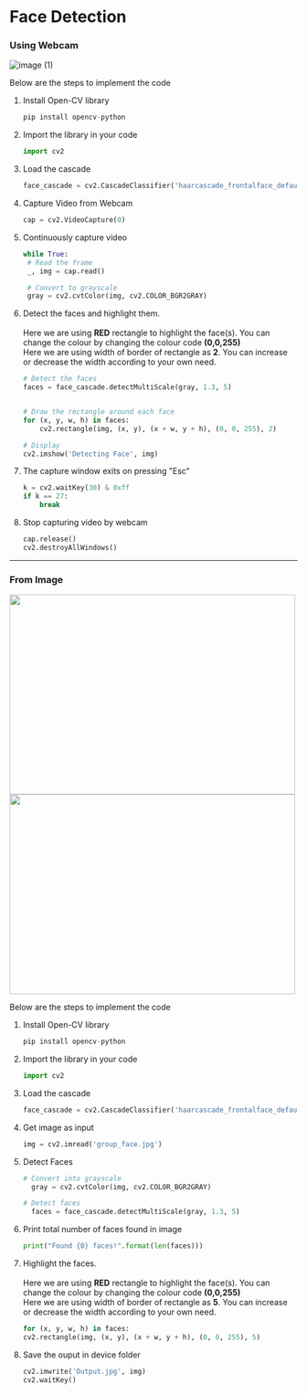 # Face Detection

<h3> Using Webcam</h3>
 
![image (1)](https://user-images.githubusercontent.com/46235752/156127712-1fa59365-7649-4463-b007-970281a7439a.png)



Below are the steps to implement the code

1. Install Open-CV library
   ```python
   pip install opencv-python
   ```
2. Import the library in your code
   ```python
   import cv2
   ```
3. Load the cascade
   ```python
   face_cascade = cv2.CascadeClassifier('haarcascade_frontalface_default.xml')
   ```
4. Capture Video from Webcam 
   ```python
   cap = cv2.VideoCapture(0)
   ```
5. Continuously capture video
   ```python
   while True:
    # Read the frame
    _, img = cap.read()

    # Convert to grayscale
    gray = cv2.cvtColor(img, cv2.COLOR_BGR2GRAY)
    ```
6. Detect the faces and highlight them.<br/><br/>
   Here we are using **RED** rectangle to highlight the face(s). You can change the colour by changing the colour code **(0,0,255)** <br/>
   Here we are using width of border of rectangle as **2**. You can increase or decrease the width according to your own need.<br/>
    ```python
    # Detect the faces
    faces = face_cascade.detectMultiScale(gray, 1.3, 5)


    # Draw the rectangle around each face
    for (x, y, w, h) in faces:
        cv2.rectangle(img, (x, y), (x + w, y + h), (0, 0, 255), 2)

    # Display
    cv2.imshow('Detecting Face', img)
    ```
7.  The capture window exits on pressing "Esc"
    ```python
    k = cv2.waitKey(30) & 0xff
    if k == 27:
        break
    ```
8.  Stop capturing video by webcam
    ```python
    cap.release()
    cv2.destroyAllWindows()
    ```


-------------------------------------------------------------------------------------------------------------------------------------


<h3> From Image</h3>


<div float:left>
<img src="https://user-images.githubusercontent.com/46235752/156130238-826b588e-baff-4a79-bccc-10ded866a0a8.png" width="500" height="350">
<img src="https://user-images.githubusercontent.com/46235752/156130691-0cb33337-59a3-4052-9791-1ece1a082344.png" width="500" height="350">
</div>

Below are the steps to implement the code

1. Install Open-CV library
   ```python
   pip install opencv-python
   ```
2. Import the library in your code
   ```python
   import cv2
   ```
3. Load the cascade
   ```python
   face_cascade = cv2.CascadeClassifier('haarcascade_frontalface_default.xml')
   ```
4. Get image as input
   ```python
   img = cv2.imread('group_face.jpg')
   ```
5. Detect Faces
   ```python
   # Convert into grayscale
     gray = cv2.cvtColor(img, cv2.COLOR_BGR2GRAY)

   # Detect faces
     faces = face_cascade.detectMultiScale(gray, 1.3, 5)
    ```
6. Print total number of faces found in image
   ```python
   print("Found {0} faces!".format(len(faces)))
   ```
7. Highlight the faces.<br/><br/>
   Here we are using **RED** rectangle to highlight the face(s). You can change the colour by changing the colour code **(0,0,255)** <br/>
   Here we are using width of border of rectangle as **5**. You can increase or decrease the width according to your own need.<br/>
    ```python
    for (x, y, w, h) in faces:
    cv2.rectangle(img, (x, y), (x + w, y + h), (0, 0, 255), 5)
    ```
7.  Save the ouput in device folder
    ```python
    cv2.imwrite('Output.jpg', img)
    cv2.waitKey()
    ```
